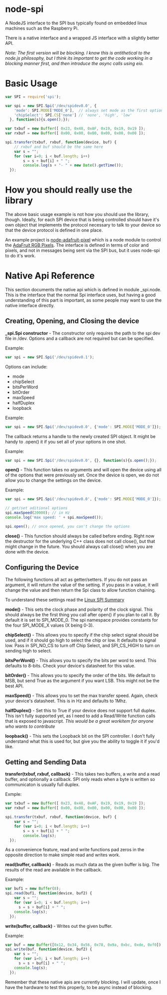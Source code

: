node-spi
========

A NodeJS interface to the SPI bus typically found on embedded linux machines 
such as the Raspberry Pi.

There is a native interface and a wrapped JS interface with a slightly
better API.

*Note: The first version will be blocking. I know this is antithetical to
the node.js philosophy, but I think its important to get the code working in a 
blocking manner first, and then introduce the async calls using eio.*

Basic Usage
===========

```javascript
var SPI = require('spi');

var spi = new SPI.Spi('/dev/spidev0.0', {
    'mode': SPI.MODE['MODE_0'],  // always set mode as the first option
    'chipSelect': SPI.CS['none'] // 'none', 'high', 'low'
  }, function(s){s.open();});

var txbuf = new Buffer([ 0x23, 0x48, 0xAF, 0x19, 0x19, 0x19 ]);
var rxbuf = new Buffer([ 0x00, 0x00, 0x00, 0x00, 0x00, 0x00 ]);

spi.transfer(txbuf, rxbuf, function(device, buf) {
    // rxbuf and buf should be the same here
    var s = "";
    for (var i=0; i < buf.length; i++)
        s = s + buf[i] + " ";
        console.log(s + "- " + new Date().getTime());
  });
```

How you should **really** use the library
=========================================

The above basic usage example is not how you should use the library, though.
Ideally, for each SPI device that is being controlled should have it's own
object that implements the protocol necessary to talk to your device so that
the device protocol is defined in one place.

An example project is [node-adafruit-pixel](https://github.com/RussTheAerialist/node-adafruit-pixel)
which is a node module to control the [AdaFruit RGB Pixels](http://www.adafruit.com/products/738).
The interface is defined in terms of color and pixels, and not in messages 
being sent via the SPI bus, but it uses node-spi to do it's work.

Native Api Reference
====================

This section documents the native api which is defined in module _spi.node.
This is the interface that the normal Spi interface uses, but having a good
understanding of this part is important, as some people may want to use the
native interface directly.

Creating, Opening, and Closing the device
-----------------------------------------

**\_spi.Spi constructor** - The constructor only requires the path to the spi 
dev file in /dev. Options and a callback are not required but can be specified.

Example:
```javascript
var spi = new SPI.Spi('/dev/spidev0.1');
```

Options can include:
* mode
* chipSelect
* bitsPerWord
* bitOrder
* maxSpeed
* halfDuplex
* loopback

Example:
```javascript
var spi = new SPI.Spi('/dev/spidev0.0', {'mode': SPI.MODE['MODE_0']});
```

The callback returns a handle to the newly created SPI object. It might be 
handy to .open() it if you set all of your options in one shot.

Example:
```javascript
var spi = new SPI.Spi('/dev/spidev0.0', {}, function(s){s.open();});
```

**open()** - This function takes no arguments and will open the device using
all of the options that were previously set.  Once the device is open, we do not
allow you to change the settings on the device.

Example:
```javascript
var spi = new SPI.Spi('/dev/spidev0.0', {'mode': SPI.MODE['MODE_0']});

// get/set aditional options
spi.maxSpeed(20000); // in Hz
console.log('max speed: ' + spi.maxSpeed());

spi.open(); // once opened, you can't change the options
```

**close()** - This function should always be called before ending.  Right now
the destructor for the underlying C++ class does not call close(), but that
might change in the future.  You should always call close() when you are done
with the device.

Configuring the Device
----------------------

The following functions all act as getter/setters.  If you do not pass an
argument, it will return the value of the setting.  If you pass in a value,
it will change the value and then return the Spi class to allow function
chaining.

To understand these settings read the
[Linux SPI Summary](http://www.mjmwired.net/kernel/Documentation/spi/spi-summary)

**mode()** - This sets the clock phase and polarity of the clock signal.  This
should always be the first thing you call after open() if you plan to call it.
By default it is set to SPI_MODE_0.  The spi namespace provides constants for
the four SPI_MODE_X values (X being 0-3).

**chipSelect()** - This allows you to specify if the chip select signal should
be used, and if it should go high to select the chip or low.  It defaults to
signal low.  Pass in SPI_NO_CS to turn off Chip Select, and SPI_CS_HIGH to
turn on sending high to select.

**bitsPerWord()** - This allows you to specify the bits per word to send.
This defaults to 8-bits.  Check your device's datasheet for this value.

**bitOrder()** - This allows you to specify the order of the bits.  We default
to MSB, but send True as the argument if you want LSB.  This might not be the
best API.

**maxSpeed()** - This allows you to set the max transfer speed.  Again, check
your device's datasheet.  This is in Hz and defaults to 1Mhz.

**halfDuplex()** - Set this to True if your device does not support full duplex.
This isn't fully supported yet, as I need to add a Read/Write function calls that
is exposed to javascript. *This would be a great workitem for anyone who wants
to contribute*

**loopback()** - This sets the Loopback bit on the SPI controller.  I don't
fully understand what this is used for, but give you the ability to toggle it
if you'd like.

Getting and Sending Data
------------------------
**transfer(txbuf, rxbuf, callback)** - This takes two buffers, a write and a 
read buffer, and optionally a callback. SPI only reads when a byte is written 
so communicaton is usually full duplex.

Exmple:
```javascript
var txbuf = new Buffer([ 0x23, 0x48, 0xAF, 0x19, 0x19, 0x19 ]);
var rxbuf = new Buffer([ 0x00, 0x00, 0x00, 0x00, 0x00, 0x00 ]);

spi.transfer(txbuf, rxbuf, function(device, buf) {
    var s = "";
    for (var i=0; i < buf.length; i++)
        s = s + buf[i] + " ";
        console.log(s);
  });
```

As a convenience feature, read and write functions pad zeros in the opposite 
direction to make simple read and writes work.

**read(buffer, callback)** - Reads as much data as the given buffer is big. 
The results of the read are available in the callback.

Example:
```javascript
var buf1 = new Buffer(8);
spi.read(buf1, function(device, buf2) {
    var s = "";
    for (var i=0; i < buf.length; i++)
      s = s + buf[i] + " ";
    console.log(s);
  });
```

**write(buffer, callback)** - Writes out the given buffer.

Example:
```javascript
var buf = new Buffer([0x12, 0x34, 0x56, 0x78, 0x9a, 0xbc, 0xde, 0xf0]);
spi.write(buf, function(device, buf2) {
    var s = "";
    for (var i=0; i < buf.length; i++)
      s = s + buf[i] + " ";
    console.log(s);
  });
```

Remember that these native apis are currently blocking.  I will update, once I
have the hardware to test this properly, to be async instead of blocking.
